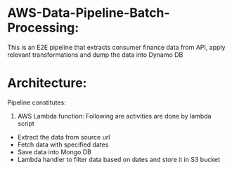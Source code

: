 # AWS-Data-Pipeline-Batch-Processing: 
This is an E2E pipeline that extracts consumer finance data from API, apply relevant transformations and dump the data into Dynamo DB

# Architecture: 
Pipeline constitutes:

1. AWS Lambda function: Following are activities are done by lambda script
*	Extract the data from source url
*	Fetch data with specified dates
*	Save data into Mongo DB
*	Lambda handler to filter data based on dates and store it in S3 bucket

